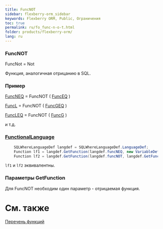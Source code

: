 ```yaml
---
title: FuncNOT
sidebar: flexberry-orm_sidebar
keywords: Flexberry ORM, Public, Ограничения
toc: true
permalink: ru/fo_func-n-o-t.html
folder: products/flexberry-orm/
lang: ru
---
```


### FuncNOT

FuncNot = Not

Функция, аналогичная отрицанию в SQL.

### Пример
[FuncNEQ](func-n-e-q.html) = FuncNOT ( [FuncEQ](func-e-q.html) )

[FuncL](compare-functions.html) = FuncNOT ( [FuncGEQ](compare-functions.html) )

[FuncLEQ](compare-functions.html) = FuncNOT ( [FuncG](compare-functions.html) )

и т.д.

### [FunctionalLanguage](function-list.html)

```cs    Клиент клиент = new Клиент();
	SQLWhereLanguageDef langdef = SQLWhereLanguageDef.LanguageDef;
	Function lf1 = langdef.GetFunction(langdef.funcNEQ, new VariableDef(langdef.GuidType, "Клиент"), клиент.__PrimaryKey);
	Function lf2 = langdef.GetFunction(langdef.funcNOT, langdef.GetFunction(langdef.funcEQ, new VariableDef(langdef.GuidType, "Клиент"), клиент.__PrimaryKey);
```

`lf1` и `lf2` эквивалентны.


### Параметры GetFunction
Для FuncNOT необходим один параметр - отрицаемая функция.

# См. также
[Перечень функций](function-list.html)


